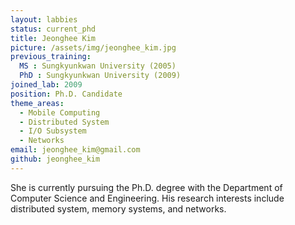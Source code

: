 ```yaml
---
layout: labbies
status: current_phd
title: Jeonghee Kim
picture: /assets/img/jeonghee_kim.jpg
previous_training:
  MS : Sungkyunkwan University (2005)
  PhD : Sungkyunkwan University (2009)
joined_lab: 2009
position: Ph.D. Candidate
theme_areas:
  - Mobile Computing
  - Distributed System
  - I/O Subsystem
  - Networks
email: jeonghee_kim@gmail.com
github: jeonghee_kim
---
```


She is currently pursuing the Ph.D. degree with the Department of Computer Science and Engineering. His research interests include distributed system, memory systems, and networks. 
